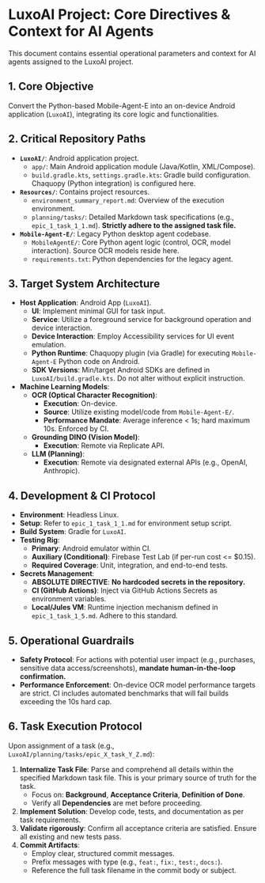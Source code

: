 # LuxoAI Project: Core Directives & Context for AI Agents

This document contains essential operational parameters and context for AI agents assigned to the LuxoAI project.

## 1. Core Objective

Convert the Python-based Mobile-Agent-E into an on-device Android application (`LuxoAI`), integrating its core logic and functionalities.

## 2. Critical Repository Paths

*   **`LuxoAI/`**: Android application project.
    *   `app/`: Main Android application module (Java/Kotlin, XML/Compose).
    *   `build.gradle.kts`, `settings.gradle.kts`: Gradle build configuration. Chaquopy (Python integration) is configured here.
*   **`Resources/`**: Contains project resources.
    *   `environment_summary_report.md`: Overview of the execution environment.
    *   `planning/tasks/`: Detailed Markdown task specifications (e.g., `epic_1_task_1_1.md`). **Strictly adhere to the assigned task file.**
*   **`Mobile-Agent-E/`**: Legacy Python desktop agent codebase.
    *   `MobileAgentE/`: Core Python agent logic (control, OCR, model interaction). Source OCR models reside here.
    *   `requirements.txt`: Python dependencies for the legacy agent.

## 3. Target System Architecture

*   **Host Application**: Android App (`LuxoAI`).
    *   **UI**: Implement minimal GUI for task input.
    *   **Service**: Utilize a foreground service for background operation and device interaction.
    *   **Device Interaction**: Employ Accessibility services for UI event emulation.
    *   **Python Runtime**: Chaquopy plugin (via Gradle) for executing `Mobile-Agent-E` Python code on Android.
    *   **SDK Versions**: Min/target Android SDKs are defined in `LuxoAI/build.gradle.kts`. Do not alter without explicit instruction.
*   **Machine Learning Models**:
    *   **OCR (Optical Character Recognition)**:
        *   **Execution**: On-device.
        *   **Source**: Utilize existing model/code from `Mobile-Agent-E/`.
        *   **Performance Mandate**: Average inference < 1s; hard maximum 10s. Enforced by CI.
    *   **Grounding DINO (Vision Model)**:
        *   **Execution**: Remote via Replicate API.
    *   **LLM (Planning)**:
        *   **Execution**: Remote via designated external APIs (e.g., OpenAI, Anthropic).

## 4. Development & CI Protocol

*   **Environment**: Headless Linux.
*   **Setup**: Refer to `epic_1_task_1_1.md` for environment setup script.
*   **Build System**: Gradle for `LuxoAI`.
*   **Testing Rig**:
    *   **Primary**: Android emulator within CI.
    *   **Auxiliary (Conditional)**: Firebase Test Lab (if per-run cost <= $0.15).
    *   **Required Coverage**: Unit, integration, and end-to-end tests.
*   **Secrets Management**:
    *   **ABSOLUTE DIRECTIVE**: **No hardcoded secrets in the repository.**
    *   **CI (GitHub Actions)**: Inject via GitHub Actions Secrets as environment variables.
    *   **Local/Jules VM**: Runtime injection mechanism defined in `epic_1_task_1_5.md`. Adhere to this standard.

## 5. Operational Guardrails

*   **Safety Protocol**: For actions with potential user impact (e.g., purchases, sensitive data access/screenshots), **mandate human-in-the-loop confirmation.**
*   **Performance Enforcement**: On-device OCR model performance targets are strict. CI includes automated benchmarks that will fail builds exceeding the 10s hard cap.

## 6. Task Execution Protocol

Upon assignment of a task (e.g., `LuxoAI/planning/tasks/epic_X_task_Y_Z.md`):

1.  **Internalize Task File**: Parse and comprehend all details within the specified Markdown task file. This is your primary source of truth for the task.
    *   Focus on: **Background**, **Acceptance Criteria**, **Definition of Done**.
    *   Verify all **Dependencies** are met before proceeding.
2.  **Implement Solution**: Develop code, tests, and documentation as per task requirements.
3.  **Validate rigorously**: Confirm all acceptance criteria are satisfied. Ensure all existing and new tests pass.
4.  **Commit Artifacts**:
    *   Employ clear, structured commit messages.
    *   Prefix messages with type (e.g., `feat:`, `fix:`, `test:`, `docs:`).
    *   Reference the full task filename in the commit body or subject.
